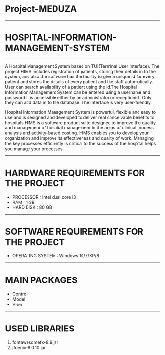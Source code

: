# Project-MEDUZA
--------------------------------------------------------------------------------------------------------------------------------------------------------------------------------
# HOSPITAL-INFORMATION-MANAGEMENT-SYSTEM
--------------------------------------------------------------------------------------------------------------------------------------------------------------------------------
A Hospital Management System based on TUI(Terminal User Interface). The project HIMS includes registration of patients, storing their details in to the system, and also the software has the facility to give 
a unique id for every patient and stores the details of every patient and the staff automatically. User can search availability of a patient using the id.The Hospital Information Management System 
can be entered using a username and password.It is accessible either by an administrator or receptionist. Only they can add data in to the database. The interface is very user-friendly. 

Hospital Information Management System is powerful, flexible and easy to use and is designed and developed to deliver real conceivable benefits to hospitals.HIMS is a software product
suite designed to improve the quality and management of hospital management in the areas of clinical process analysis and activity-based costing. HIMS enables you to develop your organization 
and improve its effectiveness and quality of work. Managing the key processes efficiently is critical to the success of the hospital helps you manage your processes.

--------------------------------------------------------------------------------------------------------------------------------------------------------------------------------
# HARDWARE REQUIREMENTS FOR THE PROJECT
* PROCESSOR : Intel dual core i3
* RAM       : 1 GB
* HARD DISK : 80 GB
--------------------------------------------------------------------------------------------------------------------------------------------------------------------------------
# SOFTWARE REQUIREMENTS FOR THE PROJECT
* OPERATING SYSTEM : Windows 10/7/XP/8
--------------------------------------------------------------------------------------------------------------------------------------------------------------------------------
# MAIN PACKAGES
* Control
* Model
* View
---------------------------------------------------------------------------------------------------------------------------------------------------------------------------------
# USED LIBRARIES
1. fontawesomefx-8.9.jar
2. jfoenix-8.0.10.jar
